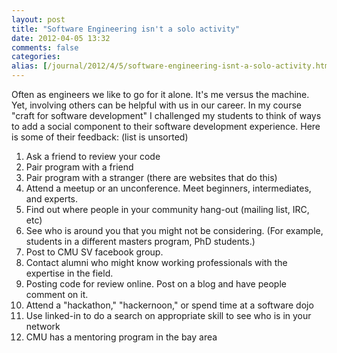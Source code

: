 ```yaml
---
layout: post
title: "Software Engineering isn't a solo activity"
date: 2012-04-05 13:32
comments: false
categories:                                 
alias: [/journal/2012/4/5/software-engineering-isnt-a-solo-activity.html]
---
```


Often as engineers we like to go for it alone. It's me versus the machine. Yet, involving others can be helpful with us in our career. In my course "craft for software development" I challenged my students to think of ways to add a social component to their software development experience. 
Here is some of their feedback: (list is unsorted)    

1. Ask a friend to review your code
2. Pair program with a friend
3. Pair program with a stranger (there are websites that do this)
4. Attend a meetup or an unconference. Meet beginners, intermediates, and experts.
5. Find out where people in your community hang-out (mailing list, IRC, etc)
6. See who is around you that you might not be considering. (For example, students in a different masters program, PhD students.)
7. Post to CMU SV facebook group.
8. Contact alumni who might know working professionals with the expertise in the field.
9. Posting code for review online. Post on a blog and have people comment on it. 
10. Attend a "hackathon," "hackernoon," or spend time at a software dojo 
11. Use linked-in to do a search on appropriate skill to see who is in your network
12. CMU has a mentoring program in the bay area